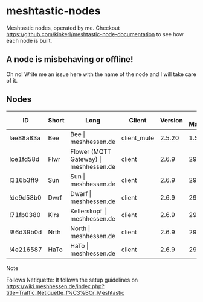# meshtastic-nodes
Meshtastic nodes, operated by me. Checkout https://github.com/kinkerl/meshtastic-node-documentation to see how each node is built. 

## A node is misbehaving or offline!

Oh no! Write me an issue here with the name of the node and I will take care of it. 

## Nodes

| ID        | Short | Long                                  | Client      | Version | Last Maintenance | Follows Netiquette* | Custodian                               |
| --------- |------ | ------------------------------------- | ------------| --------| ---------------- | ------------------- | --------------------------------------- |
| !ae88a83a | Bee   | Bee \| meshhessen.de                   | client_mute | 2.5.20  | 1.5.2025         | ✔                  | [@kinkerl](https://github.com/kinkerl)  |
| !ce1fd58d | Flwr  | Flower (MQTT Gateway) \| meshhessen.de | client      | 2.6.9   | 29.5.2025        | ✔                  | [@kinkerl](https://github.com/kinkerl)  |
| !316b3ff9 | Sun   | Sun \| meshhessen.de                   | client      | 2.6.9   | 29.5.2025        | ✔                  | [@kinkerl](https://github.com/kinkerl)  |
| !de9d58b0 | Dwrf  | Dwarf \| meshhessen.de                 | client      | 2.6.9   | 29.5.2025        | ✔                  | [@kinkerl](https://github.com/kinkerl)  |
| !71fb0380 | Klrs  | Kellerskopf \| meshhessen.de           | client      | 2.6.9   | 29.5.2025        | ✔                  | [@kinkerl](https://github.com/kinkerl)  |
| !86d39b0d | Nrth  | North \| meshhessen.de                 | client      | 2.6.9   | 29.5.2025        | ✔                  | [@kinkerl](https://github.com/kinkerl)  |
| !4e216587 | HaTo  | HaTo \| meshhessen.de                  | client      | 2.6.9   | 29.5.2025        | ✔                  | [@kinkerl](https://github.com/kinkerl)  |

> [!NOTE]  
> Follows Netiquette: It follows the setup guidelines on https://wiki.meshhessen.de/index.php?title=Traffic_Netiquette_f%C3%BCr_Meshtastic
